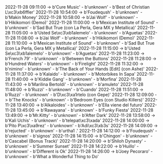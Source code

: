2022-11-28 09:11:00 -> b'Cure Music' - b'unknown' - b'Best of Christian L\xc3\xb6ffler'
2022-11-28 10:54:00 -> b'Foudeqush' - b'unknown' - b'Makin Money'
2022-11-28 10:58:00 -> b'Jai Wolf' - b'unknown' - b'Hikikomori (Demo)'
2022-11-28 11:00:00 -> b'Mexican Institute of Sound' - b'unknown' - b'Sad But True (con La Perla, Gera MX y Metallica)'
2022-11-28 11:05:00 -> b'Usted Se\xc3\xb1alemelo' - b'unknown' - b'Aguetas'
2022-11-28 11:08:00 -> b'Jai Wolf' - b'unknown' - b'Hikikomori (Demo)'
2022-11-28 11:10:00 -> b'Mexican Institute of Sound' - b'unknown' - b'Sad But True (con La Perla, Gera MX y Metallica)'
2022-11-28 11:15:00 -> b'Usted Se\xc3\xb1alemelo' - b'unknown' - b'Aguetas'
2022-11-28 11:23:00 -> b'French 79' - b'unknown' - b'Between the Buttons'
2022-11-28 11:28:00 -> b'Hundred Waters' - b'unknown' - b'Firelight'
2022-11-28 11:32:00 -> b'nimino' - b'unknown' - b'The Back of Your Hands [Edit] (con Ashe)'
2022-11-28 11:37:00 -> b'Kalaido' - b'unknown' - b'Motorbikes In Sapa'
2022-11-28 11:40:00 -> b'Kiddie Gang' - b'unknown' - b'Morfina'
2022-11-28 11:43:00 -> b'Marilina Bertoldi' - b'unknown' - b'amuleto'
2022-11-28 11:48:00 -> b'Ruzzi' - b'unknown' - b'Cuando'
2022-11-28 11:51:00 -> b'Ruzzi' - b'unknown' - b'D\xc3\xa1rtelo (con Gepe)'
2022-11-28 12:09:00 -> b'The Knocks' - b'unknown' - b'Bedroom Eyes (con Studio Killers)'
2022-11-28 13:40:00 -> b'Alkaloides' - b'unknown' - b'Ella viene del futuro'
2022-11-28 13:45:00 -> b'Rawayana' - b'unknown' - b'Funky Fiesta'
2022-11-28 13:49:00 -> b'Mr.Kitty' - b'unknown' - b'After Dark'
2022-11-28 13:58:00 -> b'Kali Uchis' - b'unknown' - b'telepat\xc3\xada'
2022-11-28 14:00:00 -> b'Pito P\xc3\xa9rez' - b'unknown' - b'Adi\xc3\xb3s'
2022-11-28 14:09:00 -> b'rejucted' - b'unknown' - b'urtha1 .'
2022-11-28 14:12:00 -> b'Foudeqush' - b'unknown' - b'signos'
2022-11-28 14:15:00 -> b'Chingon' - b'unknown' - b'Cascabel (Bonus Track)'
2022-11-28 14:20:00 -> b'Shiloh Dynasty' - b'unknown' - b'Summer Sunset'
2022-11-28 14:22:00 -> b'Huillo' - b'unknown' - b'Different is Ok'
2022-11-28 14:26:00 -> b'Joey Pecoraro' - b'unknown' - b'What a Wonderful Thing to Do'

